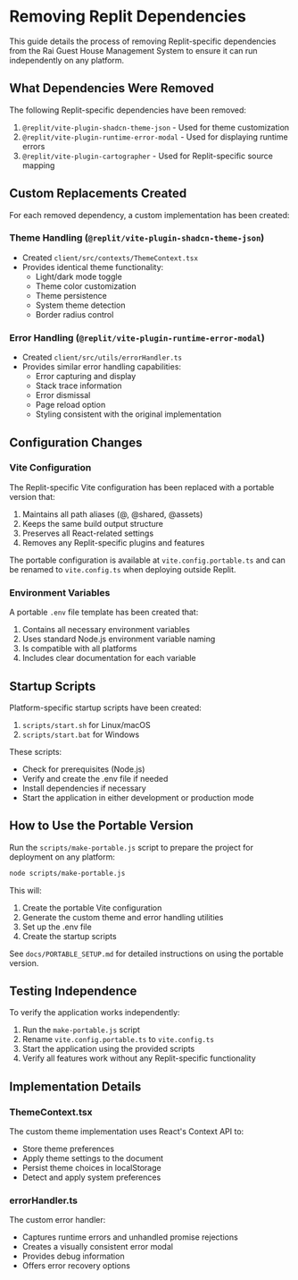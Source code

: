 # Removing Replit Dependencies

This guide details the process of removing Replit-specific dependencies from the Rai Guest House Management System to ensure it can run independently on any platform.

## What Dependencies Were Removed

The following Replit-specific dependencies have been removed:

1. `@replit/vite-plugin-shadcn-theme-json` - Used for theme customization
2. `@replit/vite-plugin-runtime-error-modal` - Used for displaying runtime errors
3. `@replit/vite-plugin-cartographer` - Used for Replit-specific source mapping

## Custom Replacements Created

For each removed dependency, a custom implementation has been created:

### Theme Handling (`@replit/vite-plugin-shadcn-theme-json`)

- Created `client/src/contexts/ThemeContext.tsx`
- Provides identical theme functionality:
  - Light/dark mode toggle
  - Theme color customization
  - Theme persistence
  - System theme detection
  - Border radius control

### Error Handling (`@replit/vite-plugin-runtime-error-modal`)

- Created `client/src/utils/errorHandler.ts`
- Provides similar error handling capabilities:
  - Error capturing and display
  - Stack trace information
  - Error dismissal
  - Page reload option
  - Styling consistent with the original implementation

## Configuration Changes

### Vite Configuration

The Replit-specific Vite configuration has been replaced with a portable version that:

1. Maintains all path aliases (@, @shared, @assets)
2. Keeps the same build output structure
3. Preserves all React-related settings
4. Removes any Replit-specific plugins and features

The portable configuration is available at `vite.config.portable.ts` and can be renamed to `vite.config.ts` when deploying outside Replit.

### Environment Variables

A portable `.env` file template has been created that:

1. Contains all necessary environment variables
2. Uses standard Node.js environment variable naming
3. Is compatible with all platforms
4. Includes clear documentation for each variable

## Startup Scripts

Platform-specific startup scripts have been created:

1. `scripts/start.sh` for Linux/macOS
2. `scripts/start.bat` for Windows

These scripts:
- Check for prerequisites (Node.js)
- Verify and create the .env file if needed
- Install dependencies if necessary
- Start the application in either development or production mode

## How to Use the Portable Version

Run the `scripts/make-portable.js` script to prepare the project for deployment on any platform:

```bash
node scripts/make-portable.js
```

This will:
1. Create the portable Vite configuration
2. Generate the custom theme and error handling utilities
3. Set up the .env file
4. Create the startup scripts

See `docs/PORTABLE_SETUP.md` for detailed instructions on using the portable version.

## Testing Independence

To verify the application works independently:

1. Run the `make-portable.js` script
2. Rename `vite.config.portable.ts` to `vite.config.ts`
3. Start the application using the provided scripts
4. Verify all features work without any Replit-specific functionality

## Implementation Details

### ThemeContext.tsx

The custom theme implementation uses React's Context API to:
- Store theme preferences
- Apply theme settings to the document
- Persist theme choices in localStorage
- Detect and apply system preferences

### errorHandler.ts

The custom error handler:
- Captures runtime errors and unhandled promise rejections
- Creates a visually consistent error modal
- Provides debug information
- Offers error recovery options